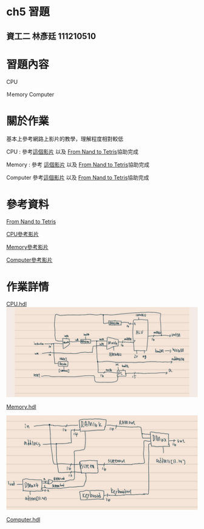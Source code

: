 # ch5 習題
資工二 林彥廷
111210510
---
# 習題內容

CPU

Ｍemory Computer

# 關於作業
基本上參考網路上影片的教學，理解程度相對較低

CPU : 參考<a href="https://www.youtube.com/watch?v=CBeVn-RSavk&list=PLT4mIxZjQO1rTavJ5zelv_gr0rR7lkAwm&index=7&t=2999s" target="_blank">這個影片</a>  以及 <a href="https://www.nand2tetris.org/" target="_blank">From Nand to Tetris</a>協助完成

Memory : 參考 <a href="https://www.youtube.com/watch?v=ckYSlJtpXaE&list=PLT4mIxZjQO1rTavJ5zelv_gr0rR7lkAwm&index=6" target="_blank">這個影片</a>  以及 <a href="https://www.nand2tetris.org/" target="_blank">From Nand to Tetris</a>協助完成

Computer 參考<a href="https://www.youtube.com/watch?v=xHh2GdJl4Cs&list=PLu6SHDdOToSdD4-c9nZX2Qu3ZXnNFocOH&index=13" target="_blank">這個影片</a>  以及 <a href="https://www.nand2tetris.org/" target="_blank">From Nand to Tetris</a>協助完成

# 參考資料

<a href="https://www.nand2tetris.org/" target="_blank">From Nand to Tetris</a>

<a href="https://www.youtube.com/watch?v=CBeVn-RSavk&list=PLT4mIxZjQO1rTavJ5zelv_gr0rR7lkAwm&index=7&t=2999s" target="_blank">CPU參考影片</a>

<a href="https://www.youtube.com/watch?v=ckYSlJtpXaE&list=PLT4mIxZjQO1rTavJ5zelv_gr0rR7lkAwm&index=6" target="_blank">Memory參考影片</a>

<a href="https://www.youtube.com/watch?v=xHh2GdJl4Cs&list=PLu6SHDdOToSdD4-c9nZX2Qu3ZXnNFocOH&index=13" target="_blank">Computer參考影片</a>

# 作業詳情

<a href="https://github.com/codewhight/_co/blob/master/05/CPU.hdl" target="_blank">CPU.hdl
</a>
![](CPU.jpg)

<a href="https://github.com/codewhight/_co/blob/master/05/Memory.hdl" target="_blank">Memory.hdl
</a>

![](Memory.jpg)

<a href="https://github.com/codewhight/_co/blob/master/05/Computer.hdl" target="_blank">Computer.hdl
</a>


